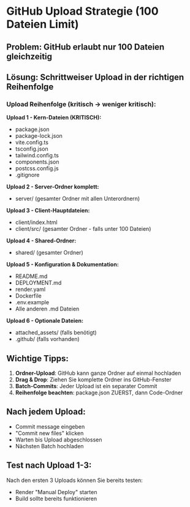 # GitHub Upload Strategie (100 Dateien Limit)

## Problem: GitHub erlaubt nur 100 Dateien gleichzeitig

## Lösung: Schrittweiser Upload in der richtigen Reihenfolge

### Upload Reihenfolge (kritisch → weniger kritisch):

**Upload 1 - Kern-Dateien (KRITISCH):**
- package.json
- package-lock.json
- vite.config.ts
- tsconfig.json
- tailwind.config.ts
- components.json
- postcss.config.js
- .gitignore

**Upload 2 - Server-Ordner komplett:**
- server/ (gesamter Ordner mit allen Unterordnern)

**Upload 3 - Client-Hauptdateien:**
- client/index.html
- client/src/ (gesamter Ordner - falls unter 100 Dateien)

**Upload 4 - Shared-Ordner:**
- shared/ (gesamter Ordner)

**Upload 5 - Konfiguration & Dokumentation:**
- README.md
- DEPLOYMENT.md
- render.yaml
- Dockerfile
- .env.example
- Alle anderen .md Dateien

**Upload 6 - Optionale Dateien:**
- attached_assets/ (falls benötigt)
- .github/ (falls vorhanden)

## Wichtige Tipps:

1. **Ordner-Upload**: GitHub kann ganze Ordner auf einmal hochladen
2. **Drag & Drop**: Ziehen Sie komplette Ordner ins GitHub-Fenster
3. **Batch-Commits**: Jeder Upload ist ein separater Commit
4. **Reihenfolge beachten**: package.json ZUERST, dann Code-Ordner

## Nach jedem Upload:
- Commit message eingeben
- "Commit new files" klicken
- Warten bis Upload abgeschlossen
- Nächsten Batch hochladen

## Test nach Upload 1-3:
Nach den ersten 3 Uploads können Sie bereits testen:
- Render "Manual Deploy" starten
- Build sollte bereits funktionieren